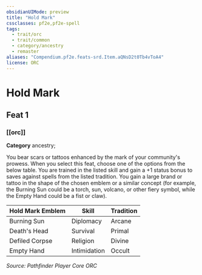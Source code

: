 ```yaml
---
obsidianUIMode: preview
title: "Hold Mark"
cssclasses: pf2e,pf2e-spell
tags:
  - trait/orc
  - trait/common
  - category/ancestry
  - remaster
aliases: "Compendium.pf2e.feats-srd.Item.aQNsD2t0Tb4vToA4"
license: ORC
---
```

# Hold Mark
## Feat 1
### [[orc]]

**Category** ancestry; 




You bear scars or tattoos enhanced by the mark of your community's prowess. When you select this feat, choose one of the options from the below table. You are trained in the listed skill and gain a +1 status bonus to saves against spells from the listed tradition. You gain a large brand or tattoo in the shape of the chosen emblem or a similar concept (for example, the Burning Sun could be a torch, sun, volcano, or other fiery symbol, while the Empty Hand could be a fist or claw).

  

| Hold Mark Emblem | Skill | Tradition |
| --- | --- | --- |
| Burning Sun | Diplomacy | Arcane |
| Death's Head | Survival | Primal |
| Defiled Corpse | Religion | Divine |
| Empty Hand | Intimidation | Occult |

*Source: Pathfinder Player Core*
*ORC*
